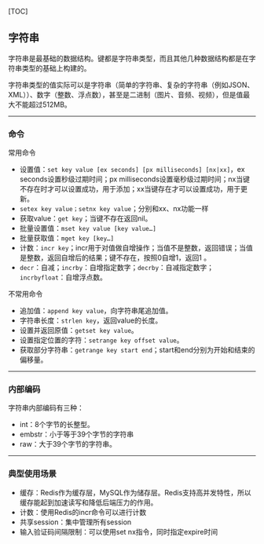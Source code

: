 [TOC]

## 字符串

字符串是最基础的数据结构。键都是字符串类型，而且其他几种数据结构都是在字符串类型的基础上构建的。

字符串类型的值实际可以是字符串（简单的字符串、复杂的字符串（例如JSON、XML））、数字（整数、浮点数），甚至是二进制（图片、音频、视频），但是值最大不能超过512MB。

---

###  命令

常用命令

- 设置值：`set key value [ex seconds] [px milliseconds] [nx|xx]`，ex seconds设置秒级过期时间；px milliseconds设置毫秒级过期时间；nx当键不存在时才可以设置成功，用于添加；xx当键存在才可以设置成功，用于更新。
- `setex key value；setnx key value`；分别和xx、nx功能一样
- 获取value：`get key`；当键不存在返回nil。
- 批量设置值：`mset key value [key value…]`
- 批量获取值：`mget key [key…]`
- 计数：`incr key`；incr用于对值做自增操作；当值不是整数，返回错误；当值是整数，返回自增后的结果；键不存在，按照0自增1，返回1 。
- `decr`：自减；`incrby`：自增指定数字；`decrby`：自减指定数字；`incrbyfloat`：自增浮点数。

不常用命令

- 追加值：`append key value`，向字符串尾追加值。
- 字符串长度：`strlen key`，返回value的长度。
- 设置并返回原值：`getset key value`。
- 设置指定位置的字符：`setrange key offset value`。
- 获取部分字符串：`getrange key start end`；start和end分别为开始和结束的偏移量。

---

###  内部编码

字符串内部编码有三种：

- int：8个字节的长整型。
- embstr：小于等于39个字节的字符串
- raw：大于39个字节的字符串。

---

### 典型使用场景

- 缓存：Redis作为缓存层，MySQL作为储存层。Redis支持高并发特性，所以缓存能起到加速读写和降低后端压力的作用。
- 计数：使用Redis的incr命令可以进行计数
- 共享session：集中管理所有session
- 输入验证码间隔限制：可以使用set nx指令，同时指定expire时间